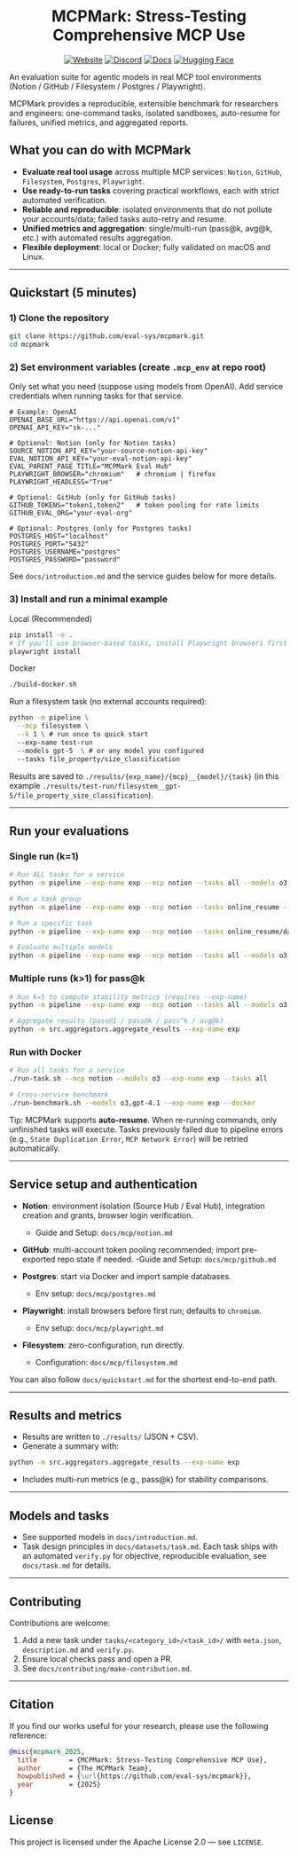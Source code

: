 <div align="center">

# MCPMark: Stress-Testing Comprehensive MCP Use

[![Website](https://img.shields.io/badge/Website-mcpmark.ai-4285F4?style=for-the-badge&logo=google-chrome&logoColor=white)](https://mcpmark.ai)
[![Discord](https://img.shields.io/badge/Join_our_discord-5865F2?style=for-the-badge&logo=discord&logoColor=white)](https://discord.gg/HrKkJAxDnA)
[![Docs](https://img.shields.io/badge/Docs-000000?style=for-the-badge&logo=mdbook&color=105864)](https://mcpmark.ai/docs)
[![Hugging Face](https://img.shields.io/badge/Trajectory_Logs-FFD21E?style=for-the-badge&logo=huggingface&logoColor=black)](https://huggingface.co/datasets/Jakumetsu/mcpmark-trajectory-log)

</div>

An evaluation suite for agentic models in real MCP tool environments (Notion / GitHub / Filesystem / Postgres / Playwright).

MCPMark provides a reproducible, extensible benchmark for researchers and engineers: one-command tasks, isolated sandboxes, auto-resume for failures, unified metrics, and aggregated reports.

## What you can do with MCPMark

- **Evaluate real tool usage** across multiple MCP services: `Notion`, `GitHub`, `Filesystem`, `Postgres`, `Playwright`.
- **Use ready-to-run tasks** covering practical workflows, each with strict automated verification.
- **Reliable and reproducible**: isolated environments that do not pollute your accounts/data; failed tasks auto-retry and resume.
- **Unified metrics and aggregation**: single/multi-run (pass@k, avg@k, etc.) with automated results aggregation.
- **Flexible deployment**: local or Docker; fully validated on macOS and Linux.

---

## Quickstart (5 minutes)

### 1) Clone the repository
```bash
git clone https://github.com/eval-sys/mcpmark.git
cd mcpmark
```

### 2) Set environment variables (create `.mcp_env` at repo root)
Only set what you need (suppose using models from OpenAI). Add service credentials when running tasks for that service.

```env
# Example: OpenAI
OPENAI_BASE_URL="https://api.openai.com/v1"
OPENAI_API_KEY="sk-..."

# Optional: Notion (only for Notion tasks)
SOURCE_NOTION_API_KEY="your-source-notion-api-key"
EVAL_NOTION_API_KEY="your-eval-notion-api-key"
EVAL_PARENT_PAGE_TITLE="MCPMark Eval Hub"
PLAYWRIGHT_BROWSER="chromium"   # chromium | firefox
PLAYWRIGHT_HEADLESS="True"

# Optional: GitHub (only for GitHub tasks)
GITHUB_TOKENS="token1,token2"   # token pooling for rate limits
GITHUB_EVAL_ORG="your-eval-org"

# Optional: Postgres (only for Postgres tasks)
POSTGRES_HOST="localhost"
POSTGRES_PORT="5432"
POSTGRES_USERNAME="postgres"
POSTGRES_PASSWORD="password"
```

See `docs/introduction.md` and the service guides below for more details.

### 3) Install and run a minimal example

Local (Recommended)
```bash
pip install -e .
# If you'll use browser-based tasks, install Playwright browsers first
playwright install
```

Docker
```bash
./build-docker.sh
```

Run a filesystem task (no external accounts required):
```bash
python -m pipeline \
  --mcp filesystem \
  --k 1 \ # run once to quick start
  --exp-name test-run
  --models gpt-5  \ # or any model you configured
  --tasks file_property/size_classification
```

Results are saved to `./results/{exp_name}/{mcp}__{model}/{task}` (in this example `./results/test-run/filesystem__gpt-5/file_property_size_classification`).

---

## Run your evaluations

### Single run (k=1)
```bash
# Run ALL tasks for a service
python -m pipeline --exp-name exp --mcp notion --tasks all --models o3

# Run a task group
python -m pipeline --exp-name exp --mcp notion --tasks online_resume --models o3

# Run a specific task
python -m pipeline --exp-name exp --mcp notion --tasks online_resume/daily_itinerary_overview --models o3

# Evaluate multiple models
python -m pipeline --exp-name exp --mcp notion --tasks all --models o3,gpt-4.1,claude-4-sonnet
```

### Multiple runs (k>1) for pass@k
```bash
# Run k=5 to compute stability metrics (requires --exp-name)
python -m pipeline --exp-name exp --mcp notion --tasks all --models o3 --k 5

# Aggregate results (pass@1 / pass@k / pass^k / avg@k)
python -m src.aggregators.aggregate_results --exp-name exp
```

### Run with Docker
```bash
# Run all tasks for a service
./run-task.sh --mcp notion --models o3 --exp-name exp --tasks all

# Cross-service benchmark
./run-benchmark.sh --models o3,gpt-4.1 --exp-name exp --docker
```

Tip: MCPMark supports **auto-resume**. When re-running commands, only unfinished tasks will execute. Tasks previously failed due to pipeline errors (e.g., `State Duplication Error`, `MCP Network Error`) will be retried automatically.

---

## Service setup and authentication

- **Notion**: environment isolation (Source Hub / Eval Hub), integration creation and grants, browser login verification.
  - Guide and Setup: `docs/mcp/notion.md`

- **GitHub**: multi-account token pooling recommended; import pre-exported repo state if needed.
  -Guide and Setup: `docs/mcp/github.md`

- **Postgres**: start via Docker and import sample databases.
  - Env setup: `docs/mcp/postgres.md`

- **Playwright**: install browsers before first run; defaults to `chromium`.
  - Env setup: `docs/mcp/playwright.md`

- **Filesystem**: zero-configuration, run directly.
  - Configuration: `docs/mcp/filesystem.md`

You can also follow `docs/quickstart.md` for the shortest end-to-end path.

---

## Results and metrics

- Results are written to `./results/` (JSON + CSV).
- Generate a summary with:
```bash
python -m src.aggregators.aggregate_results --exp-name exp
```
- Includes multi-run metrics (e.g., pass@k) for stability comparisons.

---

## Models and tasks

- See supported models in `docs/introduction.md`.
- Task design principles in `docs/datasets/task.md`. Each task ships with an automated `verify.py` for objective, reproducible evaluation, see `docs/task.md` for details.

---

## Contributing

Contributions are welcome:
1. Add a new task under `tasks/<category_id>/<task_id>/` with `meta.json`, `description.md` and `verify.py`.
2. Ensure local checks pass and open a PR.
3. See `docs/contributing/make-contribution.md`.

---

## Citation

If you find our works useful for your research, please use the following reference:

```bibtex
@misc{mcpmark_2025,
  title        = {MCPMark: Stress-Testing Comprehensive MCP Use},
  author       = {The MCPMark Team},
  howpublished = {\url{https://github.com/eval-sys/mcpmark}},
  year         = {2025}
}
```

## License

This project is licensed under the Apache License 2.0 — see `LICENSE`.
